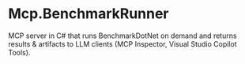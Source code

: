# Mcp.BenchmarkRunner
MCP server in C# that runs BenchmarkDotNet on demand and returns results &amp; artifacts to LLM clients (MCP Inspector, Visual Studio Copilot Tools).
